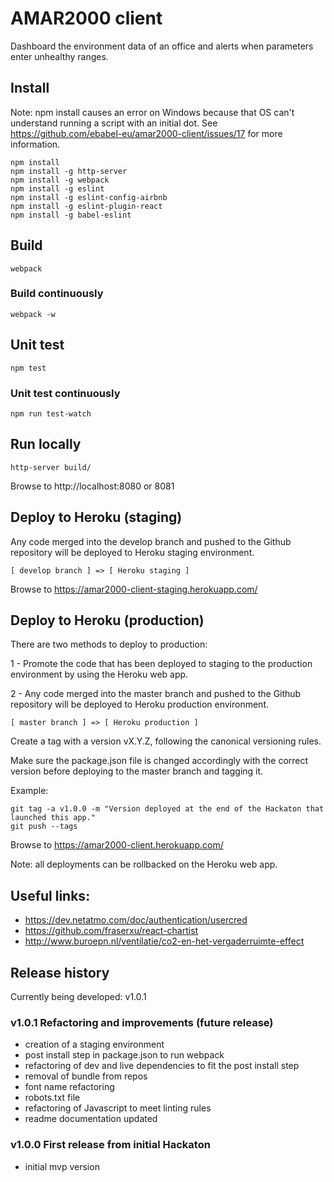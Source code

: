 # AMAR2000 client

Dashboard the environment data of an office and alerts when parameters enter unhealthy ranges.

## Install

Note: npm install causes an error on Windows because that OS can't understand running a script with an initial dot. 
See https://github.com/ebabel-eu/amar2000-client/issues/17 for more information.

```
npm install
npm install -g http-server
npm install -g webpack
npm install -g eslint
npm install -g eslint-config-airbnb
npm install -g eslint-plugin-react
npm install -g babel-eslint
```

## Build

```
webpack
```

### Build continuously

```
webpack -w
```

## Unit test

```
npm test
```

### Unit test continuously

```
npm run test-watch
```

## Run locally

```
http-server build/
```

Browse to http://localhost:8080 or 8081

## Deploy to Heroku (staging)

Any code merged into the develop branch and pushed to the Github repository
will be deployed to Heroku staging environment.

```
[ develop branch ] => [ Heroku staging ]
```

Browse to https://amar2000-client-staging.herokuapp.com/

## Deploy to Heroku (production)

There are two methods to deploy to production:

1 - Promote the code that has been deployed to staging 
to the production environment by using the Heroku web app.

2 - Any code merged into the master branch and pushed to the Github repository 
will be deployed to Heroku production environment.

```
[ master branch ] => [ Heroku production ]
```

Create a tag with a version vX.Y.Z, following the canonical versioning rules.

Make sure the package.json file is changed accordingly with the correct version before deploying to the master branch and tagging it.

Example:

```
git tag -a v1.0.0 -m "Version deployed at the end of the Hackaton that launched this app."
git push --tags
```

Browse to https://amar2000-client.herokuapp.com/

Note: all deployments can be rollbacked on the Heroku web app.

## Useful links:

- https://dev.netatmo.com/doc/authentication/usercred
- https://github.com/fraserxu/react-chartist
- http://www.buroepn.nl/ventilatie/co2-en-het-vergaderruimte-effect

## Release history

Currently being developed: v1.0.1

### v1.0.1 Refactoring and improvements (future release)
- creation of a staging environment
- post install step in package.json to run webpack
- refactoring of dev and live dependencies to fit the post install step
- removal of bundle from repos
- font name refactoring
- robots.txt file
- refactoring of Javascript to meet linting rules
- readme documentation updated

### v1.0.0 First release from initial Hackaton
- initial mvp version

